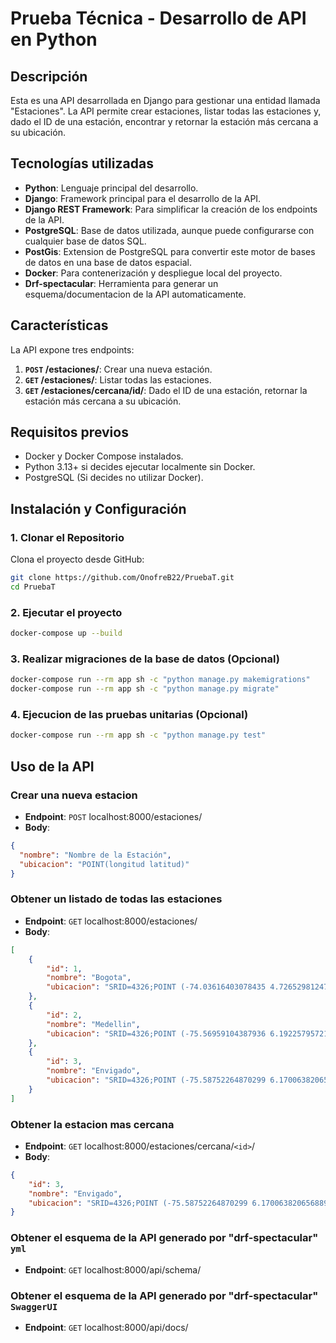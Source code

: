 # Prueba Técnica - Desarrollo de API en Python

## Descripción
Esta es una API desarrollada en Django para gestionar una entidad llamada "Estaciones". La API permite crear estaciones, listar todas las estaciones y, dado el ID de una estación, encontrar y retornar la estación más cercana a su ubicación.

## Tecnologías utilizadas
- **Python**: Lenguaje principal del desarrollo.
- **Django**: Framework principal para el desarrollo de la API.
- **Django REST Framework**: Para simplificar la creación de los endpoints de la API.
- **PostgreSQL**: Base de datos utilizada, aunque puede configurarse con cualquier base de datos SQL.
- **PostGis**: Extension de PostgreSQL para convertir este motor de bases de datos en una base de datos espacial.
- **Docker**: Para contenerización y despliegue local del proyecto.
- **Drf-spectacular**: Herramienta para generar un esquema/documentacion de la API automaticamente.

## Características
La API expone tres endpoints:
1. **``POST`` /estaciones/**: Crear una nueva estación.
2. **``GET`` /estaciones/**: Listar todas las estaciones.
3. **``GET`` /estaciones/cercana/id/**: Dado el ID de una estación, retornar la estación más cercana a su ubicación.

## Requisitos previos
- Docker y Docker Compose instalados.
- Python 3.13+ si decides ejecutar localmente sin Docker.
- PostgreSQL (Si decides no utilizar Docker).

## Instalación y Configuración

### 1. Clonar el Repositorio
Clona el proyecto desde GitHub:
```bash
git clone https://github.com/OnofreB22/PruebaT.git
cd PruebaT
```

### 2. Ejecutar el proyecto
```bash
docker-compose up --build
```

### 3. Realizar migraciones de la base de datos (Opcional)
```bash
docker-compose run --rm app sh -c "python manage.py makemigrations"
docker-compose run --rm app sh -c "python manage.py migrate"
```

### 4. Ejecucion de las pruebas unitarias (Opcional)
```bash
docker-compose run --rm app sh -c "python manage.py test"
```
## Uso de la API

### Crear una nueva estacion
- **Endpoint**: ``POST`` localhost:8000/estaciones/
- **Body**:
```json
{
  "nombre": "Nombre de la Estación",
  "ubicacion": "POINT(longitud latitud)"
}
```

### Obtener un listado de todas las estaciones
- **Endpoint**: ``GET`` localhost:8000/estaciones/
- **Body**:
```json
[
    {
        "id": 1,
        "nombre": "Bogota",
        "ubicacion": "SRID=4326;POINT (-74.03616403078435 4.726529812472924)"
    },
    {
        "id": 2,
        "nombre": "Medellin",
        "ubicacion": "SRID=4326;POINT (-75.56959104387936 6.1922579572101855)"
    },
    {
        "id": 3,
        "nombre": "Envigado",
        "ubicacion": "SRID=4326;POINT (-75.58752264870299 6.170063820656889)"
    }
]
```

### Obtener la estacion mas cercana
- **Endpoint**: `GET` localhost:8000/estaciones/cercana/`<id>`/
- **Body**:
```json
{
    "id": 3,
    "nombre": "Envigado",
    "ubicacion": "SRID=4326;POINT (-75.58752264870299 6.170063820656889)"
}
```

### Obtener el esquema de la API generado por "drf-spectacular" `yml`
- **Endpoint**: `GET` localhost:8000/api/schema/

### Obtener el esquema de la API generado por "drf-spectacular" `SwaggerUI`
- **Endpoint**: `GET` localhost:8000/api/docs/